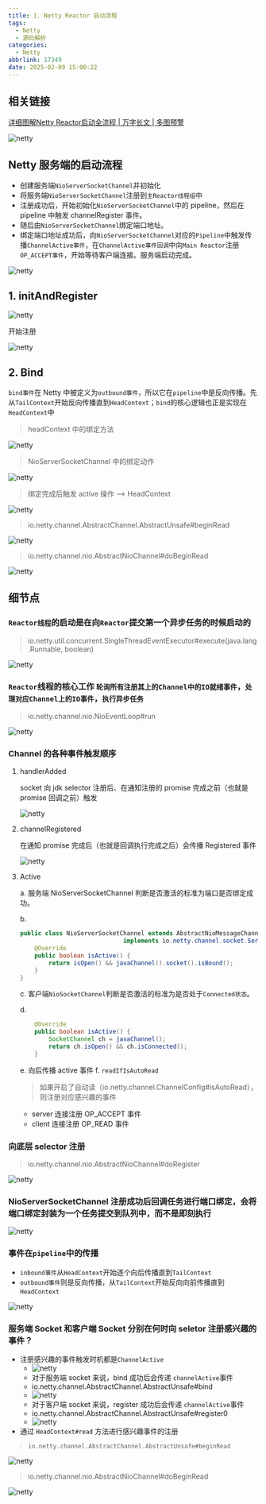 ```yaml
---
title: 1. Netty Reactor 启动流程
tags:
  - Netty
  - 源码解析
categories:
  - Netty
abbrlink: 17349
date: 2025-02-09 15:00:22
---
```




## 相关链接

[详细图解Netty Reactor启动全流程 | 万字长文 | 多图预警](https://zhuanlan.zhihu.com/p/459313682)

![netty](/images/netty_01_01.png)

## Netty 服务端的启动流程

- 创建服务端`NioServerSocketChannel`并初始化
- 将服务端`NioServerSocketChannel`注册到`主Reactor线程组`中
- 注册成功后，开始初始化`NioServerSocketChannel`中的 pipeline，然后在 pipeline 中触发 channelRegister 事件。
- 随后由`NioServerSocketChannel`绑定端口地址。
- 绑定端口地址成功后，向`NioServerSocketChannel`对应的`Pipeline`中触发传播`ChannelActive事件`，在`ChannelActive事件回调`中向`Main Reactor`注册`OP_ACCEPT事件`，开始等待客户端连接。服务端启动完成。

![netty](/images/netty_01_02.png)

## 1. initAndRegister

![netty](/images/netty_01_03.png)

开始注册

![netty](/images/netty_01_04.png)

## 2. Bind

`bind事件`在 Netty 中被定义为`outbound事件`，所以它在`pipeline`中是反向传播。先从`TailContext`开始反向传播直到`HeadContext`；`bind`的核心逻辑也正是实现在`HeadContext`中

> headContext 中的绑定方法

![netty](/images/netty_01_05.png)

> NioServerSocketChannel 中的绑定动作

![netty](/images/netty_01_06.png)

> 绑定完成后触发 active 操作 --> HeadContext

![netty](/images/netty_01_07.png)

> io.netty.channel.AbstractChannel.AbstractUnsafe#beginRead

![netty](/images/netty_01_08.png)

> io.netty.channel.nio.AbstractNioChannel#doBeginRead

![netty](/images/netty_01_09.png)

## 细节点

### `Reactor线程`的启动是在向`Reactor`提交第一个异步任务的时候启动的 

> io.netty.util.concurrent.SingleThreadEventExecutor#execute(java.lang.Runnable, boolean)

![netty](/images/netty_01_10.png)

### `Reactor`线程的核心工作 `轮询所有注册其上的Channel中的IO就绪事件`，`处理对应Channel上的IO事件`，`执行异步任务`

> io.netty.channel.nio.NioEventLoop#run

![netty](/images/netty_01_11.png)

### Channel 的各种事件触发顺序

1. handlerAdded


    socket 向 jdk selector 注册后、在通知注册的 promise 完成之前（也就是 promise 回调之前）触发
    
    ![netty](/images/netty_01_12.png)

2. channelRegistered

    在通知 promise 完成后（也就是回调执行完成之后）会传播 Registered 事件

    ![netty](/images/netty_01_13.png)

3. Active 

   a. 服务端 NioServerSocketChannel 判断是否激活的标准为端口是否绑定成功。

   b. 
      ```Java
      public class NioServerSocketChannel extends AbstractNioMessageChannel
                                   implements io.netty.channel.socket.ServerSocketChannel {
          @Override
          public boolean isActive() {
              return isOpen() && javaChannel().socket().isBound();
          }
      }
      ```

   c. 客户端`NioSocketChannel`判断是否激活的标准为是否处于`Connected状态`。

   d. 
      ```Java
          @Override
          public boolean isActive() {
              SocketChannel ch = javaChannel();
              return ch.isOpen() && ch.isConnected();
          }
      ```

    e. 向后传播 active 事件
    f. `readIfIsAutoRead`
    > 如果开启了自动读（io.netty.channel.ChannelConfig#isAutoRead），则注册对应感兴趣的事件
    - server 连接注册 OP_ACCEPT 事件
    - client 连接注册 OP_READ 事件

### 向底层 selector 注册

> io.netty.channel.nio.AbstractNioChannel#doRegister

![netty](/images/netty_01_14.png)

### NioServerSocketChannel 注册成功后回调任务进行端口绑定，会将端口绑定封装为一个任务提交到队列中，而不是即刻执行

![netty](/images/netty_01_15.png)

### 事件在`pipeline`中的传播

- `inbound事件`从`HeadContext`开始逐个向后传播直到`TailContext`
- `outbound事件`则是反向传播，从`TailContext`开始反向向前传播直到`HeadContext`

![netty](/images/netty_01_16.png)

### 服务端 Socket 和客户端 Socket 分别在何时向 seletor 注册感兴趣的事件？

- 注册感兴趣的事件触发时机都是`ChannelActive`
  - ![netty](/images/netty_01_17.png)
  - 对于服务端 socket 来说，bind 成功后会传递 `channelActive`事件
  - io.netty.channel.AbstractChannel.AbstractUnsafe#bind
  - ![netty](/images/netty_01_18.png)
  - 对于客户端 socket 来说，register 成功后会传递 `channelActive`事件
  - io.netty.channel.AbstractChannel.AbstractUnsafe#register0
  - ![netty](/images/netty_01_19.png)
- 通过 `HeadContext#read` 方法进行感兴趣事件的注册

> ```
> io.netty.channel.AbstractChannel.AbstractUnsafe#beginRead
> ```

![netty](/images/netty_01_20.png)

> io.netty.channel.nio.AbstractNioChannel#doBeginRead

![netty](/images/netty_01_21.png)
